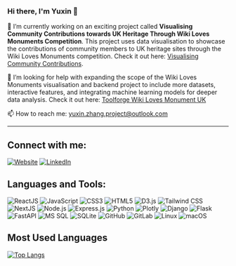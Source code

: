 ### Hi there, I'm Yuxin 👋

🔭 I’m currently working on an exciting project called **Visualising Community Contributions towards UK Heritage Through Wiki Loves Monuments Competition**. This project uses data visualisation to showcase the contributions of community members to UK heritage sites through the Wiki Loves Monuments competition. Check it out here: [Visualising Community Contributions](https://wiki-loves-monument-uk-visualisation.vercel.app/).

🤔 I’m looking for help with expanding the scope of the Wiki Loves Monuments visualisation and backend project to include more datasets, interactive features, and integrating machine learning models for deeper data analysis. Check it out here: [Toolforge Wiki Loves Monument UK](https://toolhub.wikimedia.org/tools/toolforge-wiki-loves-monument-uk)

📫 How to reach me: [yuxin.zhang.project@outlook.com](mailto:yuxin.zhang.project@outlook.com)

---

## Connect with me:
[![Website](https://img.shields.io/badge/Website-000000?style=for-the-badge&logo=About.me&logoColor=white)](https://yuxinzhang214.github.io/)
[![LinkedIn](https://img.shields.io/badge/LinkedIn-0077B5?style=for-the-badge&logo=linkedin&logoColor=white)](https://linkedin.com/in/yuxinzhang214)

## Languages and Tools:
![ReactJS](https://img.shields.io/badge/ReactJS-61DAFB?style=for-the-badge&logo=react&logoColor=black)
![JavaScript](https://img.shields.io/badge/JavaScript-F7DF1E?style=for-the-badge&logo=javascript&logoColor=black)
![CSS3](https://img.shields.io/badge/CSS3-1572B6?style=for-the-badge&logo=css3&logoColor=white)
![HTML5](https://img.shields.io/badge/HTML5-E34F26?style=for-the-badge&logo=html5&logoColor=white)
![D3.js](https://img.shields.io/badge/D3.js-F9A03C?style=for-the-badge&logo=d3.js&logoColor=white)
![Tailwind CSS](https://img.shields.io/badge/Tailwind%20CSS-38B2AC?style=for-the-badge&logo=tailwind-css&logoColor=white)
![NextJS](https://img.shields.io/badge/NextJS-000000?style=for-the-badge&logo=next.js&logoColor=white)
![Node.js](https://img.shields.io/badge/Node.js-339933?style=for-the-badge&logo=nodedotjs&logoColor=white)
![Express.js](https://img.shields.io/badge/Express.js-000000?style=for-the-badge&logo=express&logoColor=white)
![Python](https://img.shields.io/badge/Python-3776AB?style=for-the-badge&logo=python&logoColor=white)
![Plotly](https://img.shields.io/badge/Plotly-3F4F75?style=for-the-badge&logo=plotly&logoColor=white)
![Django](https://img.shields.io/badge/Django-092E20?style=for-the-badge&logo=django&logoColor=white)
![Flask](https://img.shields.io/badge/Flask-000000?style=for-the-badge&logo=flask&logoColor=white)
![FastAPI](https://img.shields.io/badge/FastAPI-009688?style=for-the-badge&logo=fastapi&logoColor=white)
![MS SQL](https://img.shields.io/badge/MS%20SQL-CC2927?style=for-the-badge&logo=microsoft-sql-server&logoColor=white)
![SQLite](https://img.shields.io/badge/SQLite-003B57?style=for-the-badge&logo=sqlite&logoColor=white)
![GitHub](https://img.shields.io/badge/GitHub-181717?style=for-the-badge&logo=github&logoColor=white)
![GitLab](https://img.shields.io/badge/GitLab-FC6D26?style=for-the-badge&logo=gitlab&logoColor=white)
![Linux](https://img.shields.io/badge/Linux-FCC624?style=for-the-badge&logo=linux&logoColor=black)
![macOS](https://img.shields.io/badge/macOS-000000?style=for-the-badge&logo=apple&logoColor=white)

## Most Used Languages
[![Top Langs](https://github-readme-stats.vercel.app/api/top-langs/?username=YuxinZhang214&layout=compact&theme=default)](https://yuxinzhang214.github.io/)
